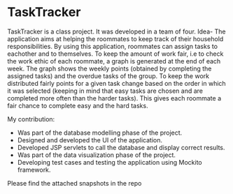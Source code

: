 # TaskTracker

TaskTracker is a class project. It was developed in a team of four.
Idea-
The application aims at helping the roommates to keep track of their household responsibilities. By using this application, roommates can assign tasks to eachother and to themselves. To keep the amount of work fair, i.e to check the work ethic of each roommate, a graph is generated at the end of each week. The graph shows the weekly points (obtained by completing the assigned tasks) and the overdue tasks of the group. To keep the work distributed fairly points for a given task change based on the order in which it was selected (keeping in mind that easy tasks are chosen and are completed more often than the harder tasks). This gives each roommate a fair chance to complete easy and the hard tasks.

My contribution:

- Was part of the database modelling phase of the project.
- Designed and developed the UI of the application.
- Developed JSP servlets to call the database and display correct results.
- Was part of the data visualization phase of the project.
- Developing test cases and testing the application using Mockito framework.


Please find the attached snapshots in the repo
